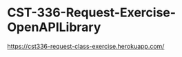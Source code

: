 # CST-336-Request-Exercise-OpenAPILibrary    

https://cst336-request-class-exercise.herokuapp.com/    